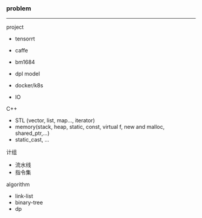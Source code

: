 ### problem

---

project

- tensorrt
- caffe
- bm1684
- dpl model



- docker/k8s
- IO



C++

- STL (vector, list, map..., iterator)
- memory(stack, heap, static, const, virtual f, new and malloc, shared_ptr,...)
- static_cast, ...

计组

- 流水线
- 指令集

algorithm

- link-list
- binary-tree
- dp